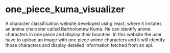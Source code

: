# one_piece_kuma_visualizer

A character classification website developed using react, where it imitates an anime character called Bartholomew Kuma. He can identify anime characters in one piece and display their bounties. In this website the user have to upload an image with one piece anime characters and it will identify those characters and display detailed information fetched from an api.
